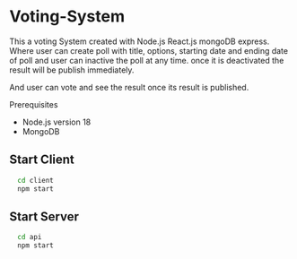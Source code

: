 # Voting-System

<p>This a voting System created with Node.js React.js mongoDB express. Where user can create poll with title, options, starting date and ending date of poll and user can inactive the poll at any time. once it is deactivated the result will be publish immediately.</p>
<p>And user can vote and see the result once its result is published.</p>

<p>Prerequisites</p>
<ul>
  <li>Node.js version 18</li>
  <li>MongoDB</li>
</ul>

## Start Client 

```bash
  cd client
  npm start
```

## Start Server
```bash
  cd api
  npm start
```

